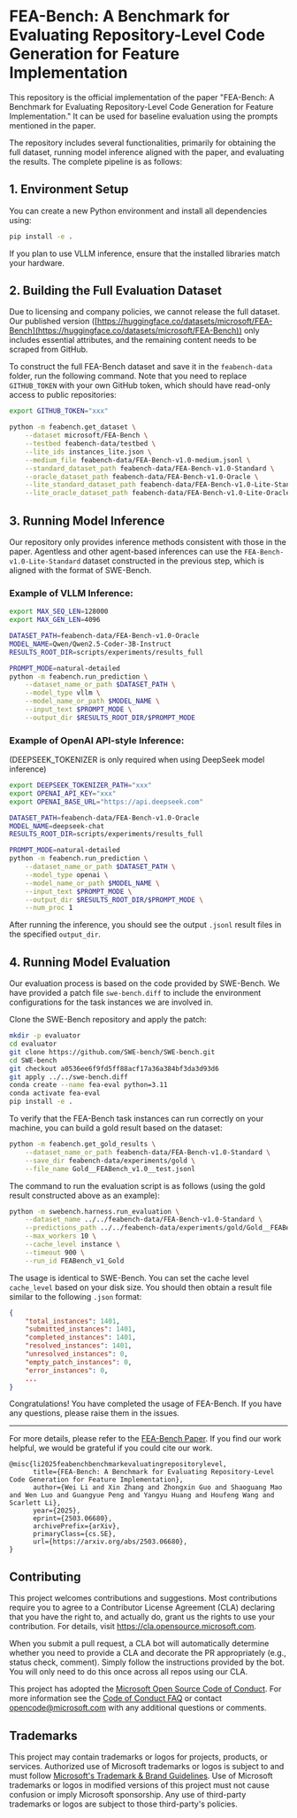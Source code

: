 # FEA-Bench: A Benchmark for Evaluating Repository-Level Code Generation for Feature Implementation

This repository is the official implementation of the paper "FEA-Bench: A Benchmark for Evaluating Repository-Level Code Generation for Feature Implementation." It can be used for baseline evaluation using the prompts mentioned in the paper.

The repository includes several functionalities, primarily for obtaining the full dataset, running model inference aligned with the paper, and evaluating the results. The complete pipeline is as follows:

## 1. Environment Setup

You can create a new Python environment and install all dependencies using:
```bash
pip install -e .
```
If you plan to use VLLM inference, ensure that the installed libraries match your hardware.

## 2. Building the Full Evaluation Dataset

Due to licensing and company policies, we cannot release the full dataset. Our published version ([https://huggingface.co/datasets/microsoft/FEA-Bench](https://huggingface.co/datasets/microsoft/FEA-Bench)) only includes essential attributes, and the remaining content needs to be scraped from GitHub.

To construct the full FEA-Bench dataset and save it in the `feabench-data` folder, run the following command. Note that you need to replace `GITHUB_TOKEN` with your own GitHub token, which should have read-only access to public repositories:
```bash
export GITHUB_TOKEN="xxx"

python -m feabench.get_dataset \
    --dataset microsoft/FEA-Bench \
    --testbed feabench-data/testbed \
    --lite_ids instances_lite.json \
    --medium_file feabench-data/FEA-Bench-v1.0-medium.jsonl \
    --standard_dataset_path feabench-data/FEA-Bench-v1.0-Standard \
    --oracle_dataset_path feabench-data/FEA-Bench-v1.0-Oracle \
    --lite_standard_dataset_path feabench-data/FEA-Bench-v1.0-Lite-Standard \
    --lite_oracle_dataset_path feabench-data/FEA-Bench-v1.0-Lite-Oracle
```

## 3. Running Model Inference

Our repository only provides inference methods consistent with those in the paper. Agentless and other agent-based inferences can use the `FEA-Bench-v1.0-Lite-Standard` dataset constructed in the previous step, which is aligned with the format of SWE-Bench.

### Example of VLLM Inference:
```bash
export MAX_SEQ_LEN=128000
export MAX_GEN_LEN=4096

DATASET_PATH=feabench-data/FEA-Bench-v1.0-Oracle
MODEL_NAME=Qwen/Qwen2.5-Coder-3B-Instruct
RESULTS_ROOT_DIR=scripts/experiments/results_full

PROMPT_MODE=natural-detailed
python -m feabench.run_prediction \
    --dataset_name_or_path $DATASET_PATH \
    --model_type vllm \
    --model_name_or_path $MODEL_NAME \
    --input_text $PROMPT_MODE \
    --output_dir $RESULTS_ROOT_DIR/$PROMPT_MODE
```

### Example of OpenAI API-style Inference:
(DEEPSEEK_TOKENIZER is only required when using DeepSeek model inference)
```bash
export DEEPSEEK_TOKENIZER_PATH="xxx"
export OPENAI_API_KEY="xxx"
export OPENAI_BASE_URL="https://api.deepseek.com"

DATASET_PATH=feabench-data/FEA-Bench-v1.0-Oracle
MODEL_NAME=deepseek-chat
RESULTS_ROOT_DIR=scripts/experiments/results_full

PROMPT_MODE=natural-detailed
python -m feabench.run_prediction \
    --dataset_name_or_path $DATASET_PATH \
    --model_type openai \
    --model_name_or_path $MODEL_NAME \
    --input_text $PROMPT_MODE \
    --output_dir $RESULTS_ROOT_DIR/$PROMPT_MODE \
    --num_proc 1
```

After running the inference, you should see the output `.jsonl` result files in the specified `output_dir`.

## 4. Running Model Evaluation

Our evaluation process is based on the code provided by SWE-Bench. We have provided a patch file `swe-bench.diff` to include the environment configurations for the task instances we are involved in.

Clone the SWE-Bench repository and apply the patch:
```bash
mkdir -p evaluator
cd evaluator
git clone https://github.com/SWE-bench/SWE-bench.git
cd SWE-bench
git checkout a0536ee6f9fd5ff88acf17a36a384bf3da3d93d6
git apply ../../swe-bench.diff
conda create --name fea-eval python=3.11
conda activate fea-eval
pip install -e .
```

To verify that the FEA-Bench task instances can run correctly on your machine, you can build a gold result based on the dataset:
```bash
python -m feabench.get_gold_results \
    --dataset_name_or_path feabench-data/FEA-Bench-v1.0-Standard \
    --save_dir feabench-data/experiments/gold \
    --file_name Gold__FEABench_v1.0__test.jsonl
```

The command to run the evaluation script is as follows (using the gold result constructed above as an example):
```bash
python -m swebench.harness.run_evaluation \
    --dataset_name ../../feabench-data/FEA-Bench-v1.0-Standard \
    --predictions_path ../../feabench-data/experiments/gold/Gold__FEABench_v1.0__test.jsonl \
    --max_workers 10 \
    --cache_level instance \
    --timeout 900 \
    --run_id FEABench_v1_Gold
```
The usage is identical to SWE-Bench. You can set the cache level `cache_level` based on your disk size. You should then obtain a result file similar to the following `.json` format:
```json
{
    "total_instances": 1401,
    "submitted_instances": 1401,
    "completed_instances": 1401,
    "resolved_instances": 1401,
    "unresolved_instances": 0,
    "empty_patch_instances": 0,
    "error_instances": 0,
    ...
}
```

Congratulations! You have completed the usage of FEA-Bench. If you have any questions, please raise them in the issues.

---

For more details, please refer to the [FEA-Bench Paper](https://arxiv.org/abs/2503.06680).
If you find our work helpful, we would be grateful if you could cite our work.
```
@misc{li2025feabenchbenchmarkevaluatingrepositorylevel,
      title={FEA-Bench: A Benchmark for Evaluating Repository-Level Code Generation for Feature Implementation}, 
      author={Wei Li and Xin Zhang and Zhongxin Guo and Shaoguang Mao and Wen Luo and Guangyue Peng and Yangyu Huang and Houfeng Wang and Scarlett Li},
      year={2025},
      eprint={2503.06680},
      archivePrefix={arXiv},
      primaryClass={cs.SE},
      url={https://arxiv.org/abs/2503.06680}, 
}
```



## Contributing

This project welcomes contributions and suggestions.  Most contributions require you to agree to a
Contributor License Agreement (CLA) declaring that you have the right to, and actually do, grant us
the rights to use your contribution. For details, visit https://cla.opensource.microsoft.com.

When you submit a pull request, a CLA bot will automatically determine whether you need to provide
a CLA and decorate the PR appropriately (e.g., status check, comment). Simply follow the instructions
provided by the bot. You will only need to do this once across all repos using our CLA.

This project has adopted the [Microsoft Open Source Code of Conduct](https://opensource.microsoft.com/codeofconduct/).
For more information see the [Code of Conduct FAQ](https://opensource.microsoft.com/codeofconduct/faq/) or
contact [opencode@microsoft.com](mailto:opencode@microsoft.com) with any additional questions or comments.

## Trademarks

This project may contain trademarks or logos for projects, products, or services. Authorized use of Microsoft 
trademarks or logos is subject to and must follow 
[Microsoft's Trademark & Brand Guidelines](https://www.microsoft.com/en-us/legal/intellectualproperty/trademarks/usage/general).
Use of Microsoft trademarks or logos in modified versions of this project must not cause confusion or imply Microsoft sponsorship.
Any use of third-party trademarks or logos are subject to those third-party's policies.
